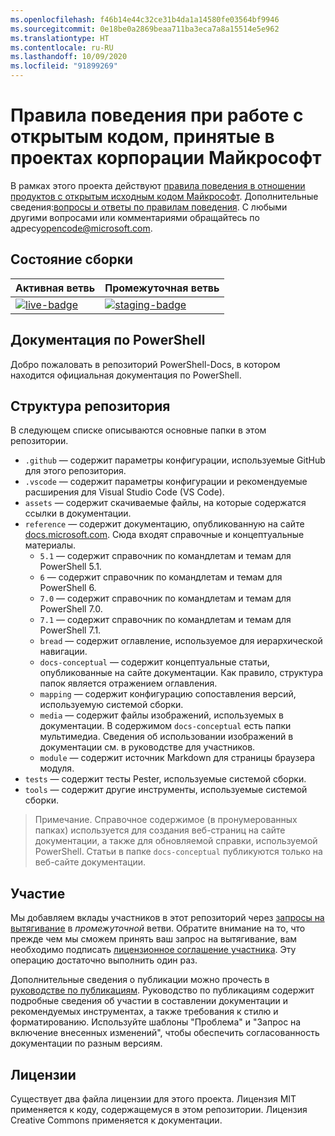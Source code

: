 ```yaml
---
ms.openlocfilehash: f46b14e44c32ce31b4da1a14580fe03564bf9946
ms.sourcegitcommit: 0e18be0a2869beaa711ba3eca7a8a15514e5e962
ms.translationtype: HT
ms.contentlocale: ru-RU
ms.lasthandoff: 10/09/2020
ms.locfileid: "91899269"
---
```

# <a name="microsoft-open-source-code-of-conduct"></a>Правила поведения при работе с открытым кодом, принятые в проектах корпорации Майкрософт

В рамках этого проекта действуют [правила поведения в отношении продуктов с открытым исходным кодом Майкрософт](https://opensource.microsoft.com/codeofconduct/). Дополнительные сведения:[вопросы и ответы по правилам поведения](https://opensource.microsoft.com/codeofconduct/faq/). С любыми другими вопросами или комментариями обращайтесь по адресу[opencode@microsoft.com](mailto:opencode@microsoft.com).

[live-badge]: https://powershell.visualstudio.com/PowerShell-Docs/_apis/build/status/PowerShell-Docs-CI?branchName=live
[staging-badge]: https://powershell.visualstudio.com/PowerShell-Docs/_apis/build/status/PowerShell-Docs-CI?branchName=staging

## <a name="build-status"></a>Состояние сборки

|          Активная ветвь          |           Промежуточная ветвь            |
| :---------------------------- | :---------------------------------- |
| [![live-badge][]][live-badge] | [![staging-badge][]][staging-badge] |

## <a name="powershell-documentation"></a>Документация по PowerShell

Добро пожаловать в репозиторий PowerShell-Docs, в котором находится официальная документация по PowerShell.

## <a name="repository-structure"></a>Структура репозитория

В следующем списке описываются основные папки в этом репозитории.

- `.github` — содержит параметры конфигурации, используемые GitHub для этого репозитория.
- `.vscode` — содержит параметры конфигурации и рекомендуемые расширения для Visual Studio Code (VS Code).
- `assets` — содержит скачиваемые файлы, на которые содержатся ссылки в документации.
- `reference` — содержит документацию, опубликованную на сайте [docs.microsoft.com]([https://docs.microsoft.com/powershell/scripting/). Сюда входят справочные и концептуальные материалы.
  - `5.1` — содержит справочник по командлетам и темам для PowerShell 5.1.
  - `6` — содержит справочник по командлетам и темам для PowerShell 6.
  - `7.0` — содержит справочник по командлетам и темам для PowerShell 7.0.
  - `7.1` — содержит справочник по командлетам и темам для PowerShell 7.1.
  - `bread` — содержит оглавление, используемое для иерархической навигации.
  - `docs-conceptual` — содержит концептуальные статьи, опубликованные на сайте документации. Как правило, структура папок является отражением оглавления.
  - `mapping` — содержит конфигурацию сопоставления версий, используемую системой сборки.
  - `media` — содержит файлы изображений, используемых в документации. В содержимом `docs-conceptual` есть папки мультимедиа. Сведения об использовании изображений в документации см. в руководстве для участников.
  - `module` — содержит источник Markdown для страницы браузера модуля.
- `tests` — содержит тесты Pester, используемые системой сборки.
- `tools` — содержит другие инструменты, используемые системой сборки.

> Примечание. Справочное содержимое (в пронумерованных папках) используется для создания веб-страниц на сайте документации, а также для обновляемой справки, используемой PowerShell.
> Статьи в папке `docs-conceptual` публикуются только на веб-сайте документации.

## <a name="contributing"></a>Участие

Мы добавляем вклады участников в этот репозиторий через [запросы на вытягивание](https://help.github.com/articles/using-pull-requests/) в _промежуточной_ ветви.
Обратите внимание на то, что прежде чем мы сможем принять ваш запрос на вытягивание, вам необходимо подписать [лицензионное соглашение участника](https://cla.microsoft.com/). Эту операцию достаточно выполнить один раз.

Дополнительные сведения о публикации можно прочесть в [руководстве по публикациям](https://aka.ms/PSDocsContributor). Руководство по публикациям содержит подробные сведения об участии в составлении документации и рекомендуемых инструментах, а также требования к стилю и форматированию. Используйте шаблоны "Проблема" и "Запрос на включение внесенных изменений", чтобы обеспечить согласованность документации по разным версиям.

## <a name="licenses"></a>Лицензии

Существует два файла лицензии для этого проекта. Лицензия MIT применяется к коду, содержащемуся в этом репозитории. Лицензия Creative Commons применяется к документации.

